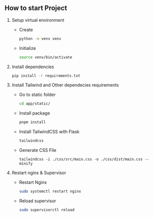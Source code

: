 ## How to start Project

1. Setup virtual environment

    - Create
        ```sh
        python -m venv venv
        ```
    - Initialize
        ```sh
        source venv/bin/activate
        ```
   
2. Install dependencies
    
    ```sh
    pip install -r requirements.txt
    ```

3. Install Tailwind and Other dependecies requirements

    - Go to static folder
        ```sh
        cd app/static/ 
        ```
    - Install package
        ```sh
        pnpm install
        ```   
    - Install TailwindCSS with Flask
        ```sh
        tailwindcss
        ```
    - Generate CSS File
        ```
        tailwindcss -i ./css/src/main.css -o ./css/dist/main.css --minify
        ```    
    
4. Restart nginx & Supervisor

    - Restart Nginx
        ```sh
        sudo systemctl restart nginx
        ```
    
    - Reload supervisor
        ```sh
        sudo supervisorctl reload
        ```
    
